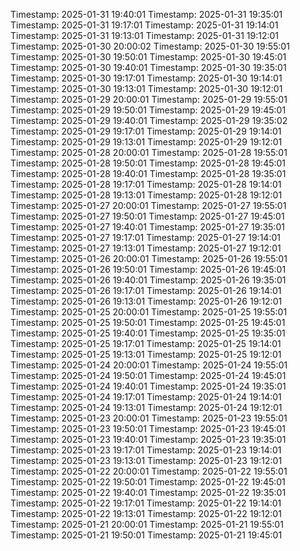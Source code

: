 Timestamp: 2025-01-31 19:40:01
Timestamp: 2025-01-31 19:35:01
Timestamp: 2025-01-31 19:17:01
Timestamp: 2025-01-31 19:14:01
Timestamp: 2025-01-31 19:13:01
Timestamp: 2025-01-31 19:12:01
Timestamp: 2025-01-30 20:00:02
Timestamp: 2025-01-30 19:55:01
Timestamp: 2025-01-30 19:50:01
Timestamp: 2025-01-30 19:45:01
Timestamp: 2025-01-30 19:40:01
Timestamp: 2025-01-30 19:35:01
Timestamp: 2025-01-30 19:17:01
Timestamp: 2025-01-30 19:14:01
Timestamp: 2025-01-30 19:13:01
Timestamp: 2025-01-30 19:12:01
Timestamp: 2025-01-29 20:00:01
Timestamp: 2025-01-29 19:55:01
Timestamp: 2025-01-29 19:50:01
Timestamp: 2025-01-29 19:45:01
Timestamp: 2025-01-29 19:40:01
Timestamp: 2025-01-29 19:35:02
Timestamp: 2025-01-29 19:17:01
Timestamp: 2025-01-29 19:14:01
Timestamp: 2025-01-29 19:13:01
Timestamp: 2025-01-29 19:12:01
Timestamp: 2025-01-28 20:00:01
Timestamp: 2025-01-28 19:55:01
Timestamp: 2025-01-28 19:50:01
Timestamp: 2025-01-28 19:45:01
Timestamp: 2025-01-28 19:40:01
Timestamp: 2025-01-28 19:35:01
Timestamp: 2025-01-28 19:17:01
Timestamp: 2025-01-28 19:14:01
Timestamp: 2025-01-28 19:13:01
Timestamp: 2025-01-28 19:12:01
Timestamp: 2025-01-27 20:00:01
Timestamp: 2025-01-27 19:55:01
Timestamp: 2025-01-27 19:50:01
Timestamp: 2025-01-27 19:45:01
Timestamp: 2025-01-27 19:40:01
Timestamp: 2025-01-27 19:35:01
Timestamp: 2025-01-27 19:17:01
Timestamp: 2025-01-27 19:14:01
Timestamp: 2025-01-27 19:13:01
Timestamp: 2025-01-27 19:12:01
Timestamp: 2025-01-26 20:00:01
Timestamp: 2025-01-26 19:55:01
Timestamp: 2025-01-26 19:50:01
Timestamp: 2025-01-26 19:45:01
Timestamp: 2025-01-26 19:40:01
Timestamp: 2025-01-26 19:35:01
Timestamp: 2025-01-26 19:17:01
Timestamp: 2025-01-26 19:14:01
Timestamp: 2025-01-26 19:13:01
Timestamp: 2025-01-26 19:12:01
Timestamp: 2025-01-25 20:00:01
Timestamp: 2025-01-25 19:55:01
Timestamp: 2025-01-25 19:50:01
Timestamp: 2025-01-25 19:45:01
Timestamp: 2025-01-25 19:40:01
Timestamp: 2025-01-25 19:35:01
Timestamp: 2025-01-25 19:17:01
Timestamp: 2025-01-25 19:14:01
Timestamp: 2025-01-25 19:13:01
Timestamp: 2025-01-25 19:12:01
Timestamp: 2025-01-24 20:00:01
Timestamp: 2025-01-24 19:55:01
Timestamp: 2025-01-24 19:50:01
Timestamp: 2025-01-24 19:45:01
Timestamp: 2025-01-24 19:40:01
Timestamp: 2025-01-24 19:35:01
Timestamp: 2025-01-24 19:17:01
Timestamp: 2025-01-24 19:14:01
Timestamp: 2025-01-24 19:13:01
Timestamp: 2025-01-24 19:12:01
Timestamp: 2025-01-23 20:00:01
Timestamp: 2025-01-23 19:55:01
Timestamp: 2025-01-23 19:50:01
Timestamp: 2025-01-23 19:45:01
Timestamp: 2025-01-23 19:40:01
Timestamp: 2025-01-23 19:35:01
Timestamp: 2025-01-23 19:17:01
Timestamp: 2025-01-23 19:14:01
Timestamp: 2025-01-23 19:13:01
Timestamp: 2025-01-23 19:12:01
Timestamp: 2025-01-22 20:00:01
Timestamp: 2025-01-22 19:55:01
Timestamp: 2025-01-22 19:50:01
Timestamp: 2025-01-22 19:45:01
Timestamp: 2025-01-22 19:40:01
Timestamp: 2025-01-22 19:35:01
Timestamp: 2025-01-22 19:17:01
Timestamp: 2025-01-22 19:14:01
Timestamp: 2025-01-22 19:13:01
Timestamp: 2025-01-22 19:12:01
Timestamp: 2025-01-21 20:00:01
Timestamp: 2025-01-21 19:55:01
Timestamp: 2025-01-21 19:50:01
Timestamp: 2025-01-21 19:45:01
